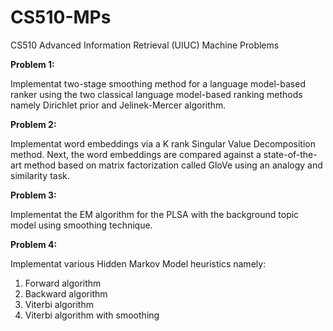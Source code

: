 # CS510-MPs
CS510 Advanced Information Retrieval (UIUC) Machine Problems

**Problem 1:**

Implementat two-stage smoothing method for a language model-based ranker using the two classical language model-based ranking methods namely Dirichlet prior and Jelinek-Mercer algorithm.

**Problem 2:**

Implementat word embeddings via a K rank Singular Value Decomposition method. Next, the word embeddings are compared against a state-of-the-art method based on matrix factorization called GloVe using an analogy and similarity task.

**Problem 3:**

Implementat the EM algorithm for the PLSA with the background topic model using smoothing technique.

**Problem 4:**

Implementat various Hidden Markov Model heuristics namely:
1. Forward algorithm
2. Backward algorithm
3. Viterbi algorithm
4. Viterbi algorithm with smoothing 
